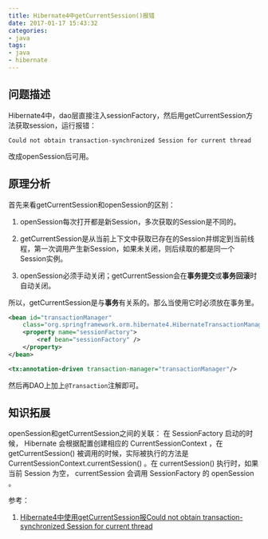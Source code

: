 ```yaml
---
title: Hibernate4中getCurrentSession()报错
date: 2017-01-17 15:43:32
categories:
- java
tags:
- java
- hibernate
---
```

## 问题描述
Hibernate4中，dao层直接注入sessionFactory，然后用getCurrentSession方法获取session，运行报错：
```
Could not obtain transaction-synchronized Session for current thread
```
改成openSession后可用。

## 原理分析
首先来看getCurrentSession和openSession的区别：
1. openSession每次打开都是新Session，多次获取的Session是不同的。

2. getCurrentSession是从当前上下文中获取已存在的Session并绑定到当前线程，第一次调用产生新Session，如果未关闭，则后续取的都是同一个Session实例。

2. openSession必须手动关闭；getCurrentSession会在**事务提交**或**事务回滚**时自动关闭。

所以，getCurrentSession是与**事务**有关系的。那么当使用它时必须放在事务里。
```xml
<bean id="transactionManager"
    class="org.springframework.orm.hibernate4.HibernateTransactionManager">
    <property name="sessionFactory">
        <ref bean="sessionFactory" />
    </property>
</bean>

<tx:annotation-driven transaction-manager="transactionManager"/>
```
然后再DAO上加上`@Transaction`注解即可。

## 知识拓展
openSession和getCurrentSession之间的关联：
在 SessionFactory 启动的时候， Hibernate 会根据配置创建相应的 CurrentSessionContext ，在 getCurrentSession() 被调用的时候，实际被执行的方法是 CurrentSessionContext.currentSession() 。在 currentSession() 执行时，如果当前 Session 为空， currentSession 会调用 SessionFactory 的 openSession 。

参考：
1. [Hibernate4中使用getCurrentSession报Could not obtain transaction-synchronized Session for current thread](http://www.cnblogs.com/chyu/p/4817291.html)
